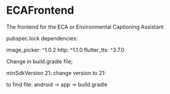 # ECAFrontend
The frontend for the ECA or Environmental Captioning Assistant

pubspec.lock dependencies:

  image_picker: ^1.0.2
  http: ^1.1.0
  flutter_tts: ^3.7.0

Change in build.gradle file;

minSdkVersion 21: change version to 21:

to find file: android -> app -> build.gradle
